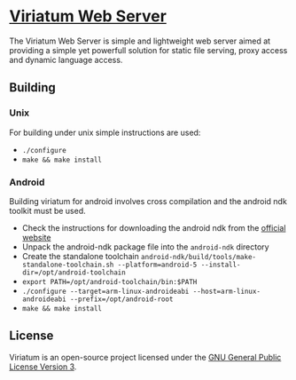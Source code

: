 # [Viriatum Web Server](http://viriatum.com)
The Viriatum Web Server is simple and lightweight web server aimed at providing a simple yet powerfull solution for static file serving, proxy access and dynamic language access.

## Building

### Unix

For building under unix simple instructions are used:

* `./configure`
* `make && make install`

### Android

Building viriatum for android involves cross compilation and the android ndk toolkit must be used.

* Check the instructions for downloading the android ndk from the [official website](http://developer.android.com/sdk/ndk/)
* Unpack the android-ndk package file into the `android-ndk` directory
* Create the standalone toolchain `android-ndk/build/tools/make-standalone-toolchain.sh --platform=android-5 --install-dir=/opt/android-toolchain`
* `export PATH=/opt/android-toolchain/bin:$PATH`
* `./configure --target=arm-linux-androideabi --host=arm-linux-androideabi --prefix=/opt/android-root`
* `make && make install`

## License

Viriatum is an open-source project licensed under the [GNU General Public License Version 3](http://www.gnu.org/licenses/gpl.html).